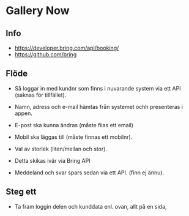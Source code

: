 # Gallery Now

## Info
* https://developer.bring.com/api/booking/
* https://github.com/bring

## Flöde

* Så loggar in med kundnr som finns i nuvarande system via ett API (saknas för tillfället).
* Namn, adress och e-mail hämtas från systemet ochh presenteras i appen.
* E-post ska kunna ändras (måste fiias ett email)
* Mobil ska läggas till (måste finnas ett mobilnr).
* Val av storlek (liten/mellan och stor).

* Detta skikas ivär via Bring API
* Meddeland och svar spars sedan via ett API. (finn ej ännu).

## Steg ett
* Ta fram loggin delen och kunddata enl. ovan, allt på en sida,

